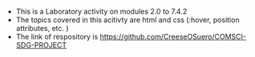 - This is a Laboratory activity on modules 2.0 to 7.4.2
- The topics covered in this acitivty are  html and css (:hover, position attributes, etc. ) 
- The link of respository is https://github.com/CreeseOSuero/COMSCI-SDG-PROJECT
